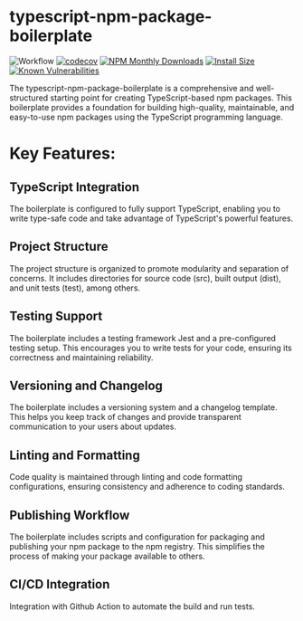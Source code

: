 # typescript-npm-package-boilerplate

![Workflow](https://github.com/paxa1887/typescript-npm-package-boilerplate/actions/workflows/main.yml/badge.svg)
[![codecov](https://codecov.io/gh/paxa1887/typescript-npm-package-boilerplate/graph/badge.svg?token=5GMOQM4EZP)](https://codecov.io/gh/paxa1887/typescript-npm-package-boilerplate) [![NPM Monthly Downloads](https://img.shields.io/npm/dm/typescript-npm-package-boilerplate.svg?style=flat)](https://www.npmjs.com/package/typescript-npm-package-boilerplate)
[![Install Size](https://packagephobia.com/badge?p=typescript-npm-package-boilerplate)](https://packagephobia.com/result?p=typescript-npm-package-boilerplate) [![Known Vulnerabilities](https://snyk.io/test/github/paxa1887/typescript-npm-package-boilerplate/badge.svg)](https://snyk.io/test/github/paxa1887/typescript-npm-package-boilerplate)

The typescript-npm-package-boilerplate is a comprehensive and well-structured starting point for creating TypeScript-based npm packages. This boilerplate provides a foundation for building high-quality, maintainable, and easy-to-use npm packages using the TypeScript programming language.

# Key Features:

## TypeScript Integration

The boilerplate is configured to fully support TypeScript, enabling you to write type-safe code and take advantage of TypeScript's powerful features.

## Project Structure

The project structure is organized to promote modularity and separation of concerns. It includes directories for source code (src), built output (dist), and unit tests (test), among others.

## Testing Support

The boilerplate includes a testing framework Jest and a pre-configured testing setup. This encourages you to write tests for your code, ensuring its correctness and maintaining reliability.

## Versioning and Changelog

The boilerplate includes a versioning system and a changelog template. This helps you keep track of changes and provide transparent communication to your users about updates.

## Linting and Formatting

Code quality is maintained through linting and code formatting configurations, ensuring consistency and adherence to coding standards.

## Publishing Workflow

The boilerplate includes scripts and configuration for packaging and publishing your npm package to the npm registry. This simplifies the process of making your package available to others.

## CI/CD Integration

Integration with Github Action to automate the build and run tests.
